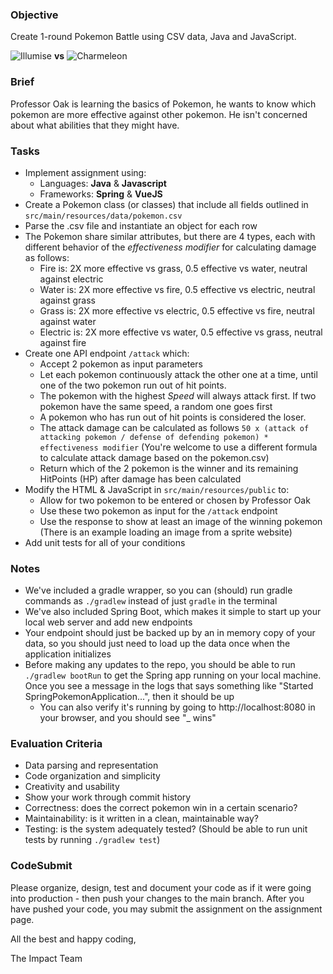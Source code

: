### Objective

Create 1-round Pokemon Battle using CSV data, Java and JavaScript.

![Illumise](https://img.pokemondb.net/sprites/home/normal/illumise.png) **vs** ![Charmeleon](https://img.pokemondb.net/sprites/home/normal/charmeleon.png)

### Brief

Professor Oak is learning the basics of Pokemon, he wants to know which pokemon are more effective against other pokemon. He isn't concerned about what abilities that they might have. 

### Tasks

- Implement assignment using:
    - Languages: **Java** & **Javascript**
    - Frameworks: **Spring** & **VueJS**
- Create a Pokemon class (or classes) that include all fields outlined in `src/main/resources/data/pokemon.csv`
- Parse the .csv file and instantiate an object for each row
- The Pokemon share similar attributes, but there are 4 types, each with different behavior of the _effectiveness modifier_ for calculating damage as follows:
    - Fire is: 2X more effective vs grass, 0.5 effective vs water, neutral against electric
    - Water is: 2X more effective vs fire, 0.5 effective vs electric, neutral against grass
    - Grass is: 2X more effective vs electric, 0.5 effective vs fire, neutral against water
    - Electric is: 2X more effective vs water, 0.5 effective vs grass, neutral against fire
- Create one API endpoint `/attack` which:
  - Accept 2 pokemon as input parameters
  - Let each pokemon continuously attack the other one at a time, until one of the two pokemon run out of hit points.
  - The pokemon with the highest _Speed_ will always attack first. If two pokemon have the same speed, a random one goes first
  - A pokemon who has run out of hit points is considered the loser.
  - The attack damage can be calculated as follows `50 x (attack of attacking pokemon / defense of defending pokemon) * effectiveness modifier` (You're welcome to use a different formula to calculate attack damage based on the pokemon.csv) 
  - Return which of the 2 pokemon is the winner and its remaining HitPoints (HP) after damage has been calculated
- Modify the HTML & JavaScript in `src/main/resources/public` to:
  - Allow for two pokemon to be entered or chosen by Professor Oak
  - Use these two pokemon as input for the `/attack` endpoint
  - Use the response to show at least an image of the winning pokemon (There is an example loading an image from a sprite website)
- Add unit tests for all of your conditions

### Notes
- We've included a gradle wrapper, so you can (should) run gradle commands as `./gradlew` instead of just `gradle` in the terminal
- We've also included Spring Boot, which makes it simple to start up your local web server and add new endpoints
- Your endpoint should just be backed up by an in memory copy of your data, so you should just need to load up the data once when the application initializes
- Before making any updates to the repo, you should be able to run `./gradlew bootRun` to get the Spring app running on your local machine. Once you see a message in the logs that says something like "Started SpringPokemonApplication...", then it should be up
    - You can also verify it's running by going to http://localhost:8080 in your browser, and you should see "_ wins"

### Evaluation Criteria

- Data parsing and representation
- Code organization and simplicity
- Creativity and usability
- Show your work through commit history
- Correctness: does the correct pokemon win in a certain scenario?
- Maintainability: is it written in a clean, maintainable way?
- Testing: is the system adequately tested? (Should be able to run unit tests by running `./gradlew test`)

### CodeSubmit

Please organize, design, test and document your code as if it were going into production - then push your changes to the main branch. After you have pushed your code, you may submit the assignment on the assignment page.

All the best and happy coding,

The Impact Team

